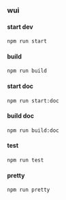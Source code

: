 ### wui

#### start dev

```
npm run start
```

#### build

```
npm run build
```

#### start doc

```
npm run start:doc
```

#### build doc

```
npm run build:doc
```

#### test

```
npm run test
```

#### pretty

```
npm run pretty
```
